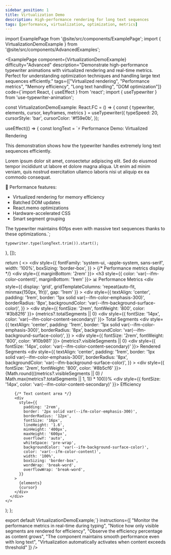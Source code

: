 ```yaml
---
sidebar_position: 1
title: Virtualization Demo
description: High-performance rendering for long text sequences
tags: [performance, virtualization, optimization, metrics]
---
```


import ExamplePage from '@site/src/components/ExamplePage';
import { VirtualizationDemoExample } from '@site/src/components/AdvancedExamples';

<ExamplePage
component={VirtualizationDemoExample}
difficulty="Advanced"
description="Demonstrate high-performance typewriter animations with virtualized rendering and real-time metrics. Perfect for understanding optimization techniques and handling large text sequences efficiently."
tags={["Virtualized rendering", "Performance metrics", "Memory efficiency", "Long text handling", "DOM optimization"]}
code={`import React, { useEffect } from 'react';
import { useTypewriter } from 'use-typewriter-animation';

const VirtualizationDemoExample: React.FC = () => {
  const { typewriter, elements, cursor, keyframes, metrics } = useTypewriter({
    typeSpeed: 20,
    cursorStyle: 'bar',
    cursorColor: '#f59e0b',
  });

  useEffect(() => {
    const longText = \`⚡ Performance Demo: Virtualized Rendering

This demonstration shows how the typewriter handles extremely long text sequences efficiently.

Lorem ipsum dolor sit amet, consectetur adipiscing elit. Sed do eiusmod tempor incididunt ut labore et dolore magna aliqua. Ut enim ad minim veniam, quis nostrud exercitation ullamco laboris nisi ut aliquip ex ea commodo consequat.

🚀 Performance features:

- Virtualized rendering for memory efficiency
- Batched DOM updates
- React.memo optimizations
- Hardware-accelerated CSS
- Smart segment grouping

The typewriter maintains 60fps even with massive text sequences thanks to these optimizations.\`;

    typewriter.type(longText.trim()).start();
  }, []);

  return (
    <>
      <style>{keyframes}</style>
      <div 
        style={{ 
          fontFamily: 'system-ui, -apple-system, sans-serif',
          width: '100%',
          boxSizing: 'border-box',
        }}
      >
        {/* Performance metrics display */}
        <div style={{ marginBottom: '2rem' }}>
          <h3 style={{ color: 'var(--ifm-color-content)', marginBottom: '1rem' }}>
            📊 Performance Metrics
          </h3>
          <div 
            style={{ 
              display: 'grid', 
              gridTemplateColumns: 'repeat(auto-fit, minmax(150px, 1fr))', 
              gap: '1rem' 
            }}
          >
            <div 
              style={{ 
                textAlign: 'center', 
                padding: '1rem', 
                border: '1px solid var(--ifm-color-emphasis-300)', 
                borderRadius: '8px',
                backgroundColor: 'var(--ifm-background-surface-color)',
              }}
            >
              <div style={{ fontSize: '2rem', fontWeight: '800', color: '#3b82f6' }}>
                {metrics?.totalSegments || 0}
              </div>
              <div style={{ fontSize: '14px', color: 'var(--ifm-color-content-secondary)' }}>
                Total Segments
              </div>
            </div>
            <div 
              style={{ 
                textAlign: 'center', 
                padding: '1rem', 
                border: '1px solid var(--ifm-color-emphasis-300)', 
                borderRadius: '8px',
                backgroundColor: 'var(--ifm-background-surface-color)',
              }}
            >
              <div style={{ fontSize: '2rem', fontWeight: '800', color: '#10b981' }}>
                {metrics?.visibleSegments || 0}
              </div>
              <div style={{ fontSize: '14px', color: 'var(--ifm-color-content-secondary)' }}>
                Rendered Segments
              </div>
            </div>
            <div 
              style={{ 
                textAlign: 'center', 
                padding: '1rem', 
                border: '1px solid var(--ifm-color-emphasis-300)', 
                borderRadius: '8px',
                backgroundColor: 'var(--ifm-background-surface-color)',
              }}
            >
              <div style={{ fontSize: '2rem', fontWeight: '800', color: '#8b5cf6' }}>
                {Math.round(((metrics?.visibleSegments || 0) / Math.max(metrics?.totalSegments || 1, 1)) * 100)}%
              </div>
              <div style={{ fontSize: '14px', color: 'var(--ifm-color-content-secondary)' }}>
                Efficiency
              </div>
            </div>
          </div>
        </div>

        {/* Text content area */}
        <div 
          style={{
            padding: '2rem',
            border: '2px solid var(--ifm-color-emphasis-300)',
            borderRadius: '12px',
            fontSize: '16px',
            lineHeight: '1.6',
            minHeight: '400px',
            maxHeight: '600px',
            overflowY: 'auto',
            whiteSpace: 'pre-wrap',
            backgroundColor: 'var(--ifm-background-surface-color)',
            color: 'var(--ifm-color-content)',
            width: '100%',
            boxSizing: 'border-box',
            wordWrap: 'break-word',
            overflowWrap: 'break-word',
          }}
        >
          {elements}
          {cursor}
        </div>
      </div>
    </>
  );
};

export default VirtualizationDemoExample;`}
instructions={[
"Monitor the performance metrics in real-time during typing",
"Notice how only visible segments are rendered for efficiency",
"Observe the efficiency percentage as content grows",
"The component maintains smooth performance even with long text",
"Virtualization automatically activates when content exceeds threshold"
]}
/>
